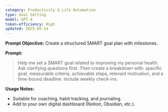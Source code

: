 ```yaml
---
category: Productivity & Life Automation
type: Goal Setting
model: GPT-4
token-efficiency: High
updated: 2025-05-14
---
```


**Prompt Objective:** Create a structured SMART goal plan with milestones.

**Prompt:**
> Help me set a SMART goal related to improving my personal health. Ask clarifying questions first. Then create a breakdown with: specific goal, measurable criteria, achievable steps, relevant motivation, and a time-bound deadline. Include weekly check-ins.

**Usage Notes:**
- Suitable for coaching, habit tracking, and journaling.
- Add to your own digital dashboard (Notion, Obsidian, etc.).
